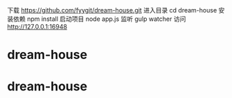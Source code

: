 
下载
    https://github.com/fyygit/dream-house.git
进入目录
    cd dream-house
安装依赖
    npm install
启动项目
    node app.js
监听
    gulp watcher
访问
    http://127.0.0.1:16948
# dream-house
# dream-house
